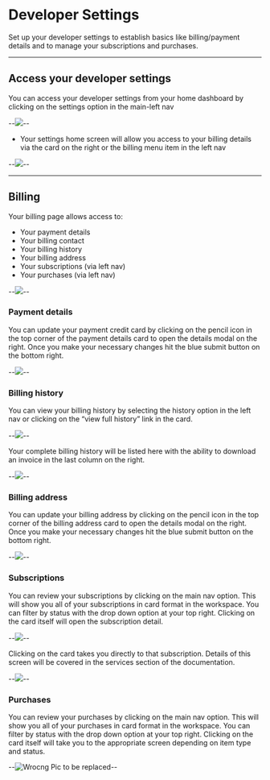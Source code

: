 # Developer Settings

Set up your developer settings to establish basics like billing/payment details and to manage your subscriptions and purchases. 

---
## Access your developer settings

You can access your developer settings from your home dashboard by clicking on the settings option in the main-left nav

--![](DeveloperSettings1.png)--


- Your settings home screen will allow you access to your billing details via the card on the right or the billing menu item in the left nav

--![](DeveloperSettings2.png)--

---
## Billing

Your billing page allows access to:
- Your payment details
- Your billing contact
- Your billing history
- Your billing address
- Your subscriptions (via left nav)
- Your purchases (via left nav)

--![](DeveloperSettings3.png)--

### Payment details

You can update your payment credit card by clicking on the pencil icon in the top corner of the payment details card to open the details modal on the right. Once you make your necessary changes hit the blue submit button on the bottom right.

--![](DeveloperSettings4.png)--

### Billing history

You can view your billing history by selecting the history option in the left nav or clicking on the “view full history” link in the card.

--![](DeveloperSettings5.png)--

Your complete billing history will be listed here with the ability to download an invoice in the last column on the right.

--![](DeveloperSettings6.png)--

### Billing address

You can update your billing address by clicking on the pencil icon in the top corner of the billing address card to open the details modal on the right. Once you make your necessary changes hit the blue submit button on the bottom right.

--![](DeveloperSettings7.png)--

### Subscriptions

You can review your subscriptions by clicking on the main nav option. This will show you all of your subscriptions in card format in the workspace. You can filter by status with the drop down option at your top right. Clicking on the card itself will open the subscription detail.

--![](DeveloperSettings8.png)--

Clicking on the card takes you directly to that subscription. Details of this screen will be covered in the services section of the documentation.

--![](DeveloperSettings9.png)--

### Purchases

You can review your purchases by clicking on the main nav option. This will show you all of your purchases in card format in the workspace. You can filter by status with the drop down option at your top right. Clicking on the card itself will take you to the appropriate screen depending on item type and status.

--![Wrocng Pic to be replaced](DeveloperSettings10.png)--
